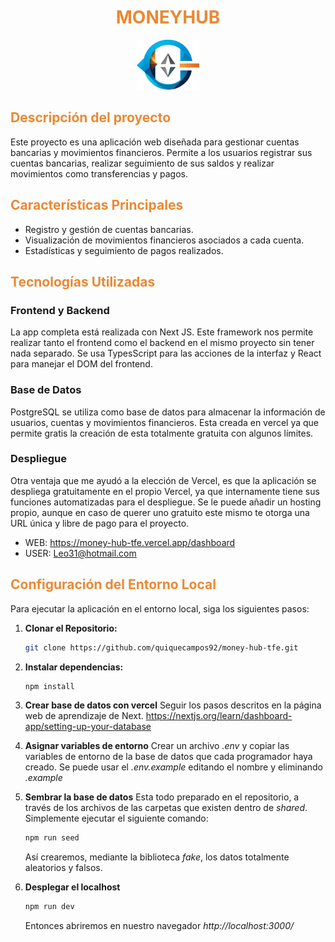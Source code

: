 
<div style="text-align: center">
    <h1><span style="color: #EB8833">MONEYHUB</span></h1>
</div>

<div style="text-align: center;">
  <img src="public/moneyhub.png" alt="Imagen" style="width: 100px; height: 80px;">
</div>

<h2><span style="color: #EB8833">Descripción del proyecto</span></h2>

Este proyecto es una aplicación web diseñada para gestionar cuentas bancarias y movimientos financieros. Permite a los usuarios registrar sus cuentas bancarias, realizar seguimiento de sus saldos y realizar movimientos como transferencias y pagos.

<h2><span style="color: #EB8833">Características Principales</span></h2>

- Registro y gestión de cuentas bancarias.
- Visualización de movimientos financieros asociados a cada cuenta.
- Estadísticas y seguimiento de pagos realizados.

<h2><span style="color: #EB8833">Tecnologías Utilizadas</span></h2>

### Frontend y Backend

La app completa está realizada con Next JS. Este framework nos permite realizar tanto el frontend como el backend en el mismo proyecto sin tener nada separado. Se usa TypesScript para las acciones de la interfaz y React para manejar el DOM del frontend.

### Base de Datos

PostgreSQL se utiliza como base de datos para almacenar la información de usuarios, cuentas y movimientos financieros. Esta creada en vercel ya que permite gratis la creación de esta totalmente gratuita con algunos límites.

### Despliegue

Otra ventaja que me ayudó a la elección de Vercel, es que la aplicación se despliega gratuitamente en el propio Vercel, ya que internamente tiene sus funciones automatizadas para el despliegue. Se le puede añadir un hosting propio, aunque en caso de querer uno gratuito este mismo te otorga una URL única y libre de pago para el proyecto.

- WEB: https://money-hub-tfe.vercel.app/dashboard
- USER: Leo31@hotmail.com

<h2><span style="color: #EB8833">Configuración del Entorno Local</span></h2>

Para ejecutar la aplicación en el entorno local, siga los siguientes pasos:

1. **Clonar el Repositorio:**
   ```bash
   git clone https://github.com/quiquecampos92/money-hub-tfe.git
   ```

2. **Instalar dependencias:**
   ```bash
   npm install
   ```

3. **Crear base de datos con vercel**
   Seguir los pasos descritos en la página web de aprendizaje de Next.
    https://nextjs.org/learn/dashboard-app/setting-up-your-database

4. **Asignar variables de entorno**
   Crear un archivo *.env* y copiar las variables de entorno de la base de datos que cada programador haya creado. Se puede usar el *.env.example* editando el nombre y eliminando *.example*

5. **Sembrar la base de datos**
   Esta todo preparado en el repositorio, a través de los archivos de las carpetas que existen dentro de *shared*.
   Simplemente ejecutar el siguiente comando:
   ```bash
   npm run seed
   ```
   Así crearemos, mediante la biblioteca *fake*, los datos totalmente aleatorios y falsos.

6. **Desplegar el localhost**
   ```bash
   npm run dev
   ```
   Entonces abriremos en nuestro navegador *http://localhost:3000/*


